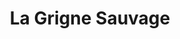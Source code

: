---
title: "La Grigne Sauvage"
url: /saint-genest-sur-roselle/la-grigne-sauvage/
shop: boulangerie
---